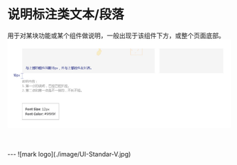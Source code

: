 # 说明标注类文本/段落

用于对某块功能或某个组件做说明，一般出现于该组件下方，或整个页面底部。
![Alt text](./image/UI-Standar-LUXURY-39-1.jpg)



<br>
<br>
---
![mark logo](./image/UI-Standar-V.jpg)
